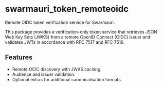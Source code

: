 # swarmauri_token_remoteoidc

Remote OIDC token verification service for Swarmauri.

This package provides a verification-only token service that retrieves
JSON Web Key Sets (JWKS) from a remote OpenID Connect (OIDC) issuer and
validates JWTs in accordance with RFC 7517 and RFC 7519.

## Features
- Remote OIDC discovery with JWKS caching.
- Audience and issuer validation.
- Optional extras for additional canonicalisation formats.

